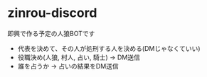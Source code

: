 # zinrou-discord
即興で作る予定の人狼BOTです

- 代表を決めて、その人が処刑する人を決める(DMじゃなくていい)
- 役職決め(人狼, 村人, 占い, 騎士)  -> DM送信
- 誰を占うか -> 占いの結果をDM送信
